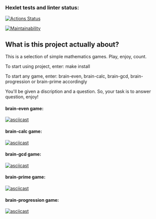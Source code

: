 ### Hexlet tests and linter status:
[![Actions Status](https://github.com/TolIkUshkevich/php-project-45/actions/workflows/hexlet-check.yml/badge.svg)](https://github.com/TolIkUshkevich/php-project-45/actions)

[![Maintainability](https://api.codeclimate.com/v1/badges/18cb5c5db817bbd6e2c1/maintainability)](https://codeclimate.com/github/TolIkUshkevich/php-project-45/maintainability)

## What is this project actually about?
This is a selection of simple mathematics games.
Play, enjoy, count.

To start using project, enter: make install

To start any game, enter: brain-even, brain-calc, brain-gcd, brain-progression or brain-prime accordingly

You'll be given a discription and a question. 
So, your task is to answer question, enjoy!
#### brain-even game:  
[![asciicast](https://asciinema.org/a/CHaHgxNmZMFinMpzFdar7F0Kj.svg)](https://asciinema.org/a/CHaHgxNmZMFinMpzFdar7F0Kj)

#### brain-calc game:
[![asciicast](https://asciinema.org/a/jtjvroBQpuOSeNiMNs6Cx5ymb.svg)](https://asciinema.org/a/jtjvroBQpuOSeNiMNs6Cx5ymb)

#### brain-gcd game:
[![asciicast](https://asciinema.org/a/vzRygSr0irrKKz0EKjqkKc4W0.svg)](https://asciinema.org/a/vzRygSr0irrKKz0EKjqkKc4W0)

#### brain-prime game:
[![asciicast](https://asciinema.org/a/IWeGczcPkVKLAgRswyR13y4UB.svg)](https://asciinema.org/a/IWeGczcPkVKLAgRswyR13y4UB)

#### brain-progression game:
[![asciicast](https://asciinema.org/a/DIJktN6Tr2tmSvz1GpSGHEbRE.svg)](https://asciinema.org/a/DIJktN6Tr2tmSvz1GpSGHEbRE)